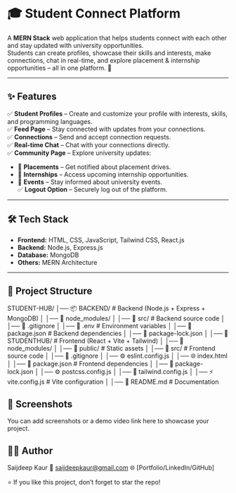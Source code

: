 # 🎓 Student Connect Platform

A **MERN Stack** web application that helps students connect with each other and stay updated with university opportunities.  
Students can create profiles, showcase their skills and interests, make connections, chat in real-time, and explore placement & internship opportunities – all in one platform. 🚀  

---

## ✨ Features

✅ **Student Profiles** – Create and customize your profile with interests, skills, and programming languages.  
✅ **Feed Page** – Stay connected with updates from your connections.  
✅ **Connections** – Send and accept connection requests.  
✅ **Real-time Chat** – Chat with your connections directly.  
✅ **Community Page** – Explore university updates:  
   - 📌 **Placements** – Get notified about placement drives.  
   - 💼 **Internships** – Access upcoming internship opportunities.  
   - 🎉 **Events** – Stay informed about university events.  
✅ **Logout Option** – Securely log out of the platform.  

---

## 🛠️ Tech Stack

- **Frontend:** HTML, CSS, JavaScript, Tailwind CSS, React.js  
- **Backend:** Node.js, Express.js  
- **Database:** MongoDB  
- **Others:** MERN Architecture  

---

## 📂 Project Structure
STUDENT-HUB/
│── 📦 BACKEND/ # Backend (Node.js + Express + MongoDB)
│ │── 📁 node_modules/
│ │── 📁 src/ # Backend source code
│ │── 📄 .gitignore
│ │── 🔐 .env # Environment variables
│ │── 📄 package.json # Backend dependencies
│ │── 📄 package-lock.json
│
│── 🎨 STUDENTHUB/ # Frontend (React + Vite + Tailwind)
│ │── 📁 node_modules/
│ │── 📁 public/ # Static assets
│ │── 📁 src/ # Frontend source code
│ │── 📄 .gitignore
│ │── ⚙️ eslint.config.js
│ │── 🌐 index.html
│ │── 📄 package.json # Frontend dependencies
│ │── 📄 package-lock.json
│ │── ⚙️ postcss.config.js
│ │── 🎨 tailwind.config.js
│ │── ⚡ vite.config.js # Vite configuration
│
│── 📘 README.md # Documentation

## 📸 Screenshots 

You can add screenshots or a demo video link here to showcase your project.

## 👩‍💻 Author

Saijdeep Kaur
📧 saijdeepkaur@gmail.com
🌐 [Portfolio/LinkedIn/GitHub]

⭐ If you like this project, don’t forget to star the repo!
